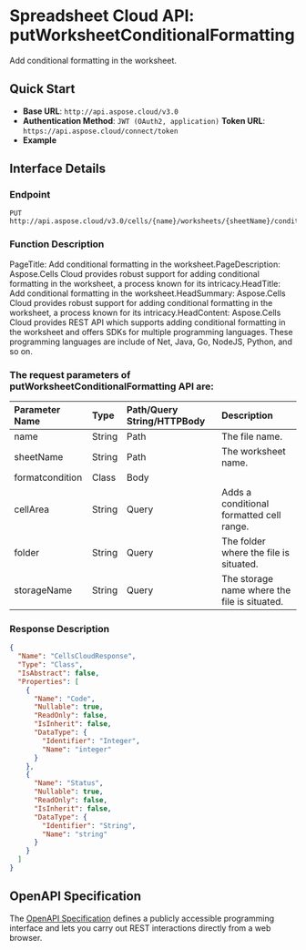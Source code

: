 # **Spreadsheet Cloud API: putWorksheetConditionalFormatting**

Add conditional formatting in the worksheet. 

## **Quick Start**

- **Base URL**: `http://api.aspose.cloud/v3.0`
- **Authentication Method**: `JWT (OAuth2, application)`  **Token URL**: `https://api.aspose.cloud/connect/token`
- **Example** 
<script src="https://gist.github.com/aspose-cells-cloud-gists/8a5b324fdf3e574dbd747c1a1e24b05d.js?file=Example30_PutWorksheetConditionalFormatting.cs"></script>

## **Interface Details**

### **Endpoint** 

```
PUT http://api.aspose.cloud/v3.0/cells/{name}/worksheets/{sheetName}/conditionalFormattings
```

### **Function Description**
PageTitle:  Add conditional formatting in the worksheet.PageDescription: Aspose.Cells Cloud provides robust support for adding conditional formatting in the worksheet, a process known for its intricacy.HeadTitle: Add conditional formatting in the worksheet.HeadSummary: Aspose.Cells Cloud provides robust support for adding conditional formatting in the worksheet, a process known for its intricacy.HeadContent: Aspose.Cells Cloud provides REST API which supports adding conditional formatting in the worksheet and offers SDKs for multiple programming languages. These programming languages are include of Net, Java, Go, NodeJS, Python, and so on.

### The request parameters of **putWorksheetConditionalFormatting** API are: 

| Parameter Name | Type | Path/Query String/HTTPBody | Description | 
| :- | :- | :- |:- | 
|name|String|Path|The file name.|
|sheetName|String|Path|The worksheet name.|
|formatcondition|Class|Body||
|cellArea|String|Query|Adds a conditional formatted cell range.|
|folder|String|Query|The folder where the file is situated.|
|storageName|String|Query|The storage name where the file is situated.|


### **Response Description**
```json
{
  "Name": "CellsCloudResponse",
  "Type": "Class",
  "IsAbstract": false,
  "Properties": [
    {
      "Name": "Code",
      "Nullable": true,
      "ReadOnly": false,
      "IsInherit": false,
      "DataType": {
        "Identifier": "Integer",
        "Name": "integer"
      }
    },
    {
      "Name": "Status",
      "Nullable": true,
      "ReadOnly": false,
      "IsInherit": false,
      "DataType": {
        "Identifier": "String",
        "Name": "string"
      }
    }
  ]
}
```

## OpenAPI Specification

The [OpenAPI Specification](https://reference.aspose.cloud/cells/#/ConditionalFormattingsController/PutWorksheetConditionalFormatting) defines a publicly accessible programming interface and lets you carry out REST interactions directly from a web browser.

